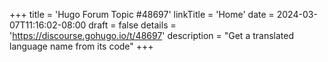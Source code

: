 +++
title = 'Hugo Forum Topic #48697'
linkTitle = 'Home'
date = 2024-03-07T11:16:02-08:00
draft = false
details = 'https://discourse.gohugo.io/t/48697'
description = "Get a translated language name from its code"
+++
